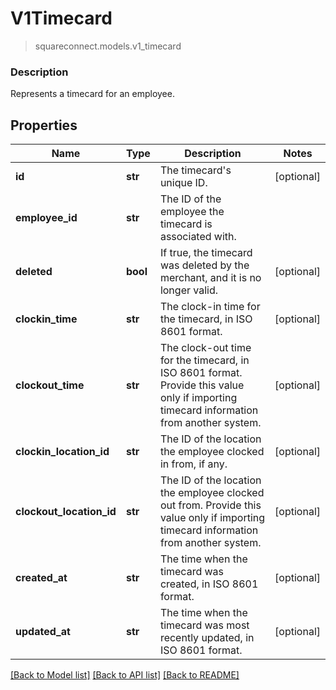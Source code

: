 # V1Timecard
> squareconnect.models.v1_timecard

### Description

Represents a timecard for an employee.

## Properties
Name | Type | Description | Notes
------------ | ------------- | ------------- | -------------
**id** | **str** | The timecard&#39;s unique ID. | [optional]
**employee_id** | **str** | The ID of the employee the timecard is associated with. |
**deleted** | **bool** | If true, the timecard was deleted by the merchant, and it is no longer valid. | [optional]
**clockin_time** | **str** | The clock-in time for the timecard, in ISO 8601 format. | [optional]
**clockout_time** | **str** | The clock-out time for the timecard, in ISO 8601 format. Provide this value only if importing timecard information from another system. | [optional]
**clockin_location_id** | **str** | The ID of the location the employee clocked in from, if any. | [optional]
**clockout_location_id** | **str** | The ID of the location the employee clocked out from. Provide this value only if importing timecard information from another system. | [optional]
**created_at** | **str** | The time when the timecard was created, in ISO 8601 format. | [optional]
**updated_at** | **str** | The time when the timecard was most recently updated, in ISO 8601 format. | [optional]

[[Back to Model list]](../README.md#documentation-for-models) [[Back to API list]](../README.md#documentation-for-api-endpoints) [[Back to README]](../README.md)


